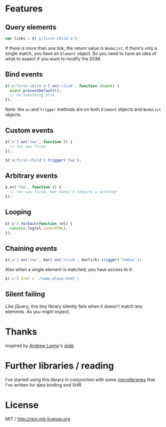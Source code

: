# Features

## Query elements

```js
var links = $('p:first-child a');
```

If there is more than one link, the return value is `NodeList`, if there's only a single match, you have an `Element` object. So you need to have an idea of what to expect if you want to modify the DOM.

## Bind events

```js
$('p:first-child a').on('click', function (event) {
  event.preventDefault();
  // do something else
});
```

Note: the `on` and `trigger` methods are on both `Element` objects and `NodeList` objects.

## Custom events

```js
$('a').on('foo', function () {
  // foo was fired
});

$('a:first-child').trigger('foo');
```

## Arbitrary events

```js
$.on('foo', function () {
  // foo was fired, but doesn't require a selector
});
```

## Looping

```js
$('p').forEach(function (el) {
  console.log(el.innerHTML);
});
```

## Chaining events

```js
$('a').on('foo', bar).on('click', doclick).trigger('foobar');
```

Also when a single element is matched, you have access to it:

```js
$('a').href = '/some-place.html';
```

## Silent failing

Like jQuery, this tiny library silently fails when it doesn't match any elements. As you might expect.

# Thanks

Inspired by [Andrew Lunny](http://github.com/alunny)'s [slide](http://youtu.be/ssR7SKJfcG4?t=20m14s).

# Further libraries / reading

I've started using this library in conjunction with some [microlibraries](https://github.com/remy/libraries) that I've written for data binding and XHR.

# License

MIT / http://rem.mit-license.org
